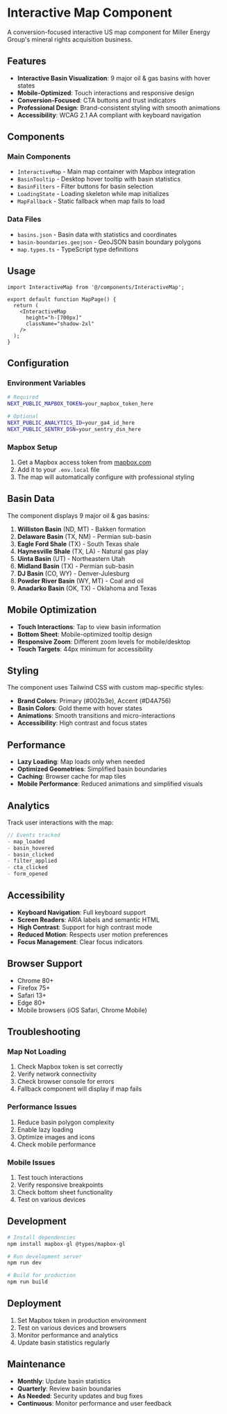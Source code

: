 # Interactive Map Component

A conversion-focused interactive US map component for Miller Energy Group's mineral rights acquisition business.

## Features

- **Interactive Basin Visualization**: 9 major oil & gas basins with hover states
- **Mobile-Optimized**: Touch interactions and responsive design
- **Conversion-Focused**: CTA buttons and trust indicators
- **Professional Design**: Brand-consistent styling with smooth animations
- **Accessibility**: WCAG 2.1 AA compliant with keyboard navigation

## Components

### Main Components
- `InteractiveMap` - Main map container with Mapbox integration
- `BasinTooltip` - Desktop hover tooltip with basin statistics
- `BasinFilters` - Filter buttons for basin selection
- `LoadingState` - Loading skeleton while map initializes
- `MapFallback` - Static fallback when map fails to load

### Data Files
- `basins.json` - Basin data with statistics and coordinates
- `basin-boundaries.geojson` - GeoJSON basin boundary polygons
- `map.types.ts` - TypeScript type definitions

## Usage

```tsx
import InteractiveMap from '@/components/InteractiveMap';

export default function MapPage() {
  return (
    <InteractiveMap 
      height="h-[700px]"
      className="shadow-2xl"
    />
  );
}
```

## Configuration

### Environment Variables
```bash
# Required
NEXT_PUBLIC_MAPBOX_TOKEN=your_mapbox_token_here

# Optional
NEXT_PUBLIC_ANALYTICS_ID=your_ga4_id_here
NEXT_PUBLIC_SENTRY_DSN=your_sentry_dsn_here
```

### Mapbox Setup
1. Get a Mapbox access token from [mapbox.com](https://account.mapbox.com/access-tokens/)
2. Add it to your `.env.local` file
3. The map will automatically configure with professional styling

## Basin Data

The component displays 9 major oil & gas basins:

1. **Williston Basin** (ND, MT) - Bakken formation
2. **Delaware Basin** (TX, NM) - Permian sub-basin
3. **Eagle Ford Shale** (TX) - South Texas shale
4. **Haynesville Shale** (TX, LA) - Natural gas play
5. **Uinta Basin** (UT) - Northeastern Utah
6. **Midland Basin** (TX) - Permian sub-basin
7. **DJ Basin** (CO, WY) - Denver-Julesburg
8. **Powder River Basin** (WY, MT) - Coal and oil
9. **Anadarko Basin** (OK, TX) - Oklahoma and Texas

## Mobile Optimization

- **Touch Interactions**: Tap to view basin information
- **Bottom Sheet**: Mobile-optimized tooltip design
- **Responsive Zoom**: Different zoom levels for mobile/desktop
- **Touch Targets**: 44px minimum for accessibility

## Styling

The component uses Tailwind CSS with custom map-specific styles:

- **Brand Colors**: Primary (#002b3e), Accent (#D4A756)
- **Basin Colors**: Gold theme with hover states
- **Animations**: Smooth transitions and micro-interactions
- **Accessibility**: High contrast and focus states

## Performance

- **Lazy Loading**: Map loads only when needed
- **Optimized Geometries**: Simplified basin boundaries
- **Caching**: Browser cache for map tiles
- **Mobile Performance**: Reduced animations and simplified visuals

## Analytics

Track user interactions with the map:

```typescript
// Events tracked
- map_loaded
- basin_hovered
- basin_clicked
- filter_applied
- cta_clicked
- form_opened
```

## Accessibility

- **Keyboard Navigation**: Full keyboard support
- **Screen Readers**: ARIA labels and semantic HTML
- **High Contrast**: Support for high contrast mode
- **Reduced Motion**: Respects user motion preferences
- **Focus Management**: Clear focus indicators

## Browser Support

- Chrome 80+
- Firefox 75+
- Safari 13+
- Edge 80+
- Mobile browsers (iOS Safari, Chrome Mobile)

## Troubleshooting

### Map Not Loading
1. Check Mapbox token is set correctly
2. Verify network connectivity
3. Check browser console for errors
4. Fallback component will display if map fails

### Performance Issues
1. Reduce basin polygon complexity
2. Enable lazy loading
3. Optimize images and icons
4. Check mobile performance

### Mobile Issues
1. Test touch interactions
2. Verify responsive breakpoints
3. Check bottom sheet functionality
4. Test on various devices

## Development

```bash
# Install dependencies
npm install mapbox-gl @types/mapbox-gl

# Run development server
npm run dev

# Build for production
npm run build
```

## Deployment

1. Set Mapbox token in production environment
2. Test on various devices and browsers
3. Monitor performance and analytics
4. Update basin statistics regularly

## Maintenance

- **Monthly**: Update basin statistics
- **Quarterly**: Review basin boundaries
- **As Needed**: Security updates and bug fixes
- **Continuous**: Monitor performance and user feedback
